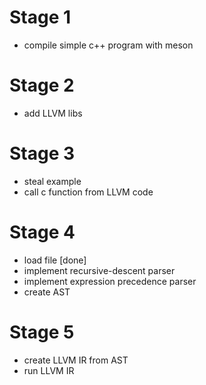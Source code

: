 # Stage 1

- compile simple c++ program with meson

# Stage 2

- add LLVM libs

# Stage 3

- steal example
- call c function from LLVM code

# Stage 4

- load file [done]
- implement recursive-descent parser
- implement expression precedence parser
- create AST

# Stage 5

- create LLVM IR from AST
- run LLVM IR

